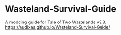 # Wasteland-Survival-Guide
A modding guide for Tale of Two Wastelands v3.3.
https://audixas.github.io/Wasteland-Survival-Guide/